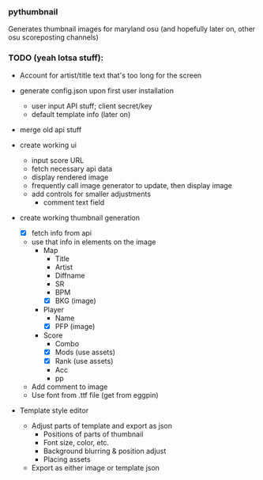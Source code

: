 ### pythumbnail

Generates thumbnail images for maryland osu (and hopefully later on, other osu scoreposting channels)

### TODO (yeah lotsa stuff):
- Account for artist/title text that's too long for the screen

- generate config.json upon first user installation
    - user input API stuff; client secret/key
    - default template info (later on)
- merge old api stuff
- create working ui
    - input score URL
    - fetch necessary api data
    - display rendered image
    - frequently call image generator to update, then display image
    - add controls for smaller adjustments
        - comment text field
- create working thumbnail generation
    - [x] fetch info from api
    - use that info in elements on the image
        - Map
            - Title
            - Artist
            - Diffname
            - SR
            - BPM
            - [x] BKG (image)
        - Player
            - Name
            - [x] PFP (image)
        - Score
            - Combo
            - [x] Mods (use assets)
            - [x] Rank (use assets)
            - Acc
            - pp
    - Add comment to image
    - Use font from .ttf file (get from eggpin)
- Template style editor
    - Adjust parts of template and export as json
        - Positions of parts of thumbnail
        - Font size, color, etc.
        - Background blurring & position adjust
        - Placing assets
    - Export as either image or template json

